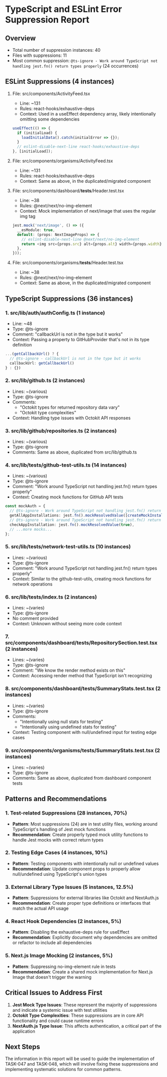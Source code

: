 # TypeScript and ESLint Error Suppression Report

## Overview
- Total number of suppression instances: 40
- Files with suppressions: 11
- Most common suppression: `@ts-ignore - Work around TypeScript not handling jest.fn() return types properly` (24 occurrences)

## ESLint Suppressions (4 instances)

1. File: src/components/ActivityFeed.tsx
   - Line: ~131
   - Rules: react-hooks/exhaustive-deps
   - Context: Used in a useEffect dependency array, likely intentionally omitting some dependencies
   ```typescript
   useEffect(() => {
     if (initialLoad) {
       loadInitialData().catch(initialError => {});
     }
     // eslint-disable-next-line react-hooks/exhaustive-deps
   }, [initialLoad]);
   ```

2. File: src/components/organisms/ActivityFeed.tsx
   - Line: ~131
   - Rules: react-hooks/exhaustive-deps
   - Context: Same as above, in the duplicated/migrated component

3. File: src/components/dashboard/__tests__/Header.test.tsx
   - Line: ~38
   - Rules: @next/next/no-img-element
   - Context: Mock implementation of next/image that uses the regular img tag
   ```typescript
   jest.mock('next/image', () => ({
     __esModule: true,
     default: (props: NextImageProps) => {
       // eslint-disable-next-line @next/next/no-img-element
       return <img src={props.src} alt={props.alt} width={props.width} height={props.height} className={props.className} />;
     },
   }));
   ```

4. File: src/components/organisms/__tests__/Header.test.tsx
   - Line: ~38
   - Rules: @next/next/no-img-element
   - Context: Same as above, in the duplicated/migrated component

## TypeScript Suppressions (36 instances)

### 1. src/lib/auth/authConfig.ts (1 instance)
   - Line: ~48
   - Type: @ts-ignore
   - Comment: "callbackUrl is not in the type but it works"
   - Context: Passing a property to GitHubProvider that's not in its type definition
   ```typescript
   ...(getCallbackUrl() ? { 
     // @ts-ignore - callbackUrl is not in the type but it works
     callbackUrl: getCallbackUrl() 
   } : {})
   ```

### 2. src/lib/github.ts (2 instances)
   - Lines: ~(various)
   - Type: @ts-ignore
   - Comments: 
     - "Octokit types for returned repository data vary"
     - "Octokit type complexities"
   - Context: Handling type issues with Octokit API responses

### 3. src/lib/github/repositories.ts (2 instances)
   - Lines: ~(various)
   - Type: @ts-ignore
   - Comments: Same as above, duplicated from src/lib/github.ts

### 4. src/lib/tests/github-test-utils.ts (14 instances)
   - Lines: ~(various)
   - Type: @ts-ignore
   - Comment: "Work around TypeScript not handling jest.fn() return types properly"
   - Context: Creating mock functions for GitHub API tests
   ```typescript
   const mockAuth = {
     // @ts-ignore - Work around TypeScript not handling jest.fn() return types properly
     getAllAppInstallations: jest.fn().mockResolvedValue([createMockInstallation()]),
     // @ts-ignore - Work around TypeScript not handling jest.fn() return types properly  
     checkAppInstallation: jest.fn().mockResolvedValue(true),
     // ...more mocks...
   };
   ```

### 5. src/lib/tests/network-test-utils.ts (10 instances)
   - Lines: ~(various)
   - Type: @ts-ignore
   - Comment: "Work around TypeScript not handling jest.fn() return types properly"
   - Context: Similar to the github-test-utils, creating mock functions for network operations

### 6. src/lib/tests/index.ts (2 instances)
   - Lines: ~(varies)
   - Type: @ts-ignore
   - No comment provided
   - Context: Unknown without seeing more code context

### 7. src/components/dashboard/__tests__/RepositorySection.test.tsx (2 instances)
   - Lines: ~(varies)
   - Type: @ts-ignore
   - Comment: "We know the render method exists on this"
   - Context: Accessing render method that TypeScript isn't recognizing

### 8. src/components/dashboard/__tests__/SummaryStats.test.tsx (2 instances)
   - Lines: ~(varies)
   - Type: @ts-ignore
   - Comments:
     - "Intentionally using null stats for testing"
     - "Intentionally using undefined stats for testing"
   - Context: Testing component with null/undefined input for testing edge cases

### 9. src/components/organisms/__tests__/SummaryStats.test.tsx (2 instances)
   - Lines: ~(varies)
   - Type: @ts-ignore
   - Comments: Same as above, duplicated from dashboard component tests

## Patterns and Recommendations

### 1. Test-related Suppressions (28 instances, 70%)
- **Pattern**: Most suppressions (24) are in test utility files, working around TypeScript's handling of Jest mock functions
- **Recommendation**: Create properly typed mock utility functions to handle Jest mocks with correct return types

### 2. Testing Edge Cases (4 instances, 10%)
- **Pattern**: Testing components with intentionally null or undefined values
- **Recommendation**: Update component props to properly allow null/undefined using TypeScript's union types

### 3. External Library Type Issues (5 instances, 12.5%)
- **Pattern**: Suppressions for external libraries like Octokit and NextAuth.js
- **Recommendation**: Create proper type definitions or interfaces that match the actual API usage

### 4. React Hook Dependencies (2 instances, 5%)
- **Pattern**: Disabling the exhaustive-deps rule for useEffect
- **Recommendation**: Explicitly document why dependencies are omitted or refactor to include all dependencies

### 5. Next.js Image Mocking (2 instances, 5%)
- **Pattern**: Suppressing no-img-element rule in tests
- **Recommendation**: Create a shared mock implementation for Next.js Image that doesn't trigger the warning

## Critical Issues to Address First

1. **Jest Mock Type Issues**: These represent the majority of suppressions and indicate a systemic issue with test utilities
2. **Octokit Type Complexities**: These suppressions are in core API functionality and could cause runtime errors
3. **NextAuth.js Type Issue**: This affects authentication, a critical part of the application

## Next Steps

The information in this report will be used to guide the implementation of TASK-047 and TASK-048, which will involve fixing these suppressions and implementing systematic solutions for common patterns.